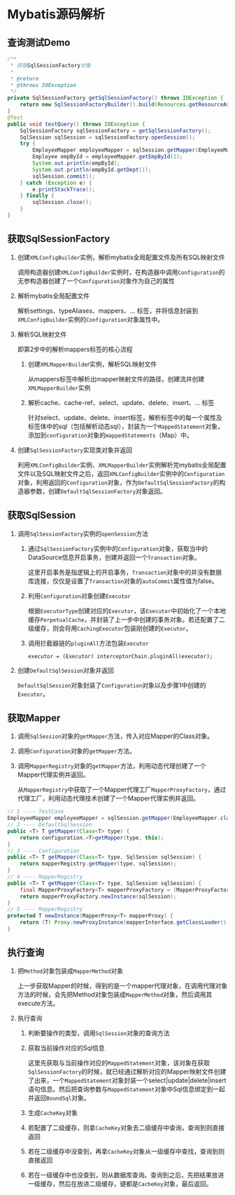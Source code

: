 # Mybatis源码解析

## 查询测试Demo

```java
/**
 * 获取SqlSessionFactory对象
 *
 * @return
 * @throws IOException
 */
private SqlSessionFactory getSqlSessionFactory() throws IOException {
    return new SqlSessionFactoryBuilder().build(Resources.getResourceAsStream("mybatis-config.xml"));
}
@Test
public void testQuery() throws IOException {
    SqlSessionFactory sqlSessionFactory = getSqlSessionFactory();
    SqlSession sqlSession = sqlSessionFactory.openSession();
    try {
        EmployeeMapper employeeMapper = sqlSession.getMapper(EmployeeMapper.class);
        Employee empById = employeeMapper.getEmpById(2);
        System.out.println(empById);
        System.out.println(empById.getDept());
        sqlSession.commit();
    } catch (Exception e) {
    	e.printStackTrace();
    } finally {
    	sqlSession.close();
    }
}
```



## 获取SqlSessionFactory

1. 创建`XMLConfigBuilder`实例，解析mybatis全局配置文件及所有SQL映射文件

   调用构造器创建`XMLConfigBuilder`实例时，在构造器中调用`Configuration`的无参构造器创建了一个`Configuration`对象作为自己的属性

2. 解析mybatis全局配置文件

   解析settings、typeAliases、mappers、... 标签，并将信息封装到`XMLConfigBuilder`实例的`Configuration`对象属性中。

3. 解析SQL映射文件

   即第2步中的解析mappers标签的核心流程

   1. 创建`XMLMapperBuilde`r实例，解析SQL映射文件

      从mappers标签中解析出mapper映射文件的路径，创建流并创建`XMLMapperBuilder`实例

   2. 解析cache、cache-ref、select、update、delete、insert、... 标签

      针对select、update、delete、insert标签，解析标签中的每一个属性及标签体中的sql（包括解析动态sql），封装为一个`MappedStatement`对象，添加到`configuration`对象的`mappedStatements`（Map）中。

4. 创建`SqlSessionFactory`实现类对象并返回

   利用`XMLConfigBuilder`实例、`XMLMapperBuilder`实例解析完mybatis全局配置文件以及SQL映射文件之后，返回`XMLConfigBuilder`实例中的`Configuration`对象，利用返回的`Configuration`对象，作为`DefaultSqlSessionFactory`的构造器参数，创建`DefaultSqlSessionFactory`对象返回。

## 获取SqlSession

1. 调用`SqlSessionFactory`实例的`openSession`方法

   1. 通过`SqlSessionFactory`实例中的`Configuration`对象，获取当中的DataSource信息开启事务，创建并返回一个`Transaction`对象。

      这里开启事务是指逻辑上的开启事务，`Transaction`对象中的并没有数据库连接，仅仅是设置了`Transaction`对象的`autoCommit`属性值为false。

   2. 利用`Configuration`对象创建`Executor`

      根据`ExecutorType`创建对应的`Executor`，该`Executor`中初始化了一个本地缓存`PerpetualCache`，并封装了上一步中创建的事务对象。若还配置了二级缓存，则会将用`CachingExecutor`包装刚创建的`Executor`。

   3. 调用拦截器链的`pluginAll`方法包装`Executor`

      `executor = (Executor) interceptorChain.pluginAll(executor);`

2. 创建`DefaultSqlSession`对象并返回

   `DefaultSqlSession`对象封装了`Configuration`对象以及步骤1中创建的`Executor`。

## 获取Mapper

1. 调用`SqlSession`对象的`getMapper`方法，传入对应Mapper的Class对象。

2. 调用`Configuration`对象的`getMapper`方法。

3. 调用`MapperRegistry`对象的`getMapper`方法，利用动态代理创建了一个Mapper代理实例并返回。

   从`MapperRegistry`中获取了一个Mapper代理工厂`MapperProxyFactory`，通过代理工厂，利用动态代理技术创建了一个Mapper代理实例并返回。

```java
// 1 ---- TestCase
EmployeeMapper employeeMapper = sqlSession.getMapper(EmployeeMapper.class);
// 2 ---- DefaultSqlSession
public <T> T getMapper(Class<T> type) {
    return configuration.<T>getMapper(type, this);
}
// 3 ---- Configuration
public <T> T getMapper(Class<T> type, SqlSession sqlSession) {
    return mapperRegistry.getMapper(type, sqlSession);
}
// 4 ---- MapperRegistry
public <T> T getMapper(Class<T> type, SqlSession sqlSession) {
    final MapperProxyFactory<T> mapperProxyFactory = (MapperProxyFactory<T>) knownMappers.get(type);
    return mapperProxyFactory.newInstance(sqlSession);
}
// 5 ---- MapperRegistry
protected T newInstance(MapperProxy<T> mapperProxy) {
    return (T) Proxy.newProxyInstance(mapperInterface.getClassLoader(), new Class[] { mapperInterface }, mapperProxy);
}
```

## 执行查询

1. 把`Method`对象包装成`MapperMethod`对象

   上一步获取Mapper的时候，得到的是一个mapper代理对象，在调用代理对象方法的时候，会先把Method对象包装成`MapperMethod`对象，然后调用其execute方法。

2. 执行查询

   1. 判断要操作的类型，调用`SqlSession`对象的查询方法

   2. 获取当前操作对应的Sql信息

      这里先获取与当前操作对应的`MappedStatement`对象，该对象在获取`SqlSessionFactory`的时候，就已经通过解析对应的Mapper映射文件创建了出来，一个`MappedStatement`对象封装一个select|update|delete|insert语句信息。然后把查询参数与`MappedStatement`对象中Sql信息绑定到一起并返回`BoundSql`对象。

   3. 生成`CacheKey`对象

   4. 若配置了二级缓存，则拿`CacheKey`对象去二级缓存中查询，查询到则直接返回

   5. 若在二级缓存中没查到，再拿`CacheKey`对象从一级缓存中查找，查询到则直接返回

   6. 若在一级缓存中也没查到，则从数据库查询。查询到之后，先把结果放进一级缓存，然后在放进二级缓存，键都是`CacheKey`对象，最后返回。

